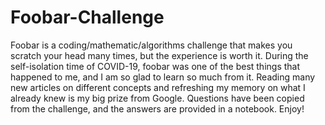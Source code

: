 # Foobar-Challenge
Foobar is a coding/mathematic/algorithms challenge that makes you scratch your head many times, but the experience is worth it. During the self-isolation time of COVID-19, foobar was one of the best things that happened to me, and I am so glad to learn so much from it. Reading many new articles on different concepts and refreshing my memory on what I already knew is my big prize from Google. Questions have been copied from the challenge, and the answers are provided in a notebook. Enjoy!

